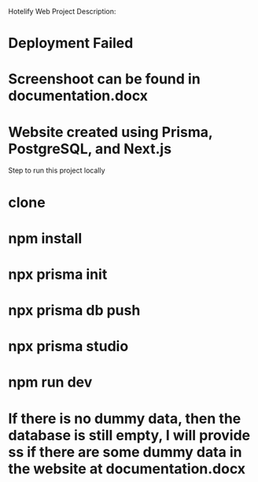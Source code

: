 Hotelify Web Project Description:
# Deployment Failed
# Screenshoot can be found in documentation.docx
# Website created using Prisma, PostgreSQL, and Next.js


Step to run this project locally
# clone
# npm install
# npx prisma init
# npx prisma db push
# npx prisma studio
# npm run dev
# If there is no dummy data, then the database is still empty, I will provide ss if there are some dummy data in the website at documentation.docx
